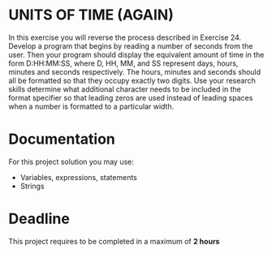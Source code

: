# UNITS OF TIME (AGAIN)

In this exercise you will reverse the process described in Exercise 24. 
Develop a program that begins by reading a number of seconds from the user. 
Then your program should display the equivalent amount of time in the form D:HH:MM:SS, where D, HH, MM, and SS represent days, hours, minutes and seconds respectively. 
The hours, minutes and seconds should all be formatted so that they occupy exactly two digits. 
Use your research skills determine what additional character needs to be included in the format specifier so that leading zeros are used instead of leading spaces when a number is formatted to a particular width.

# Documentation

For this project solution you may use:

- Variables, expressions, statements
- Strings

# Deadline

This project requires to be completed in a maximum of **2 hours**
